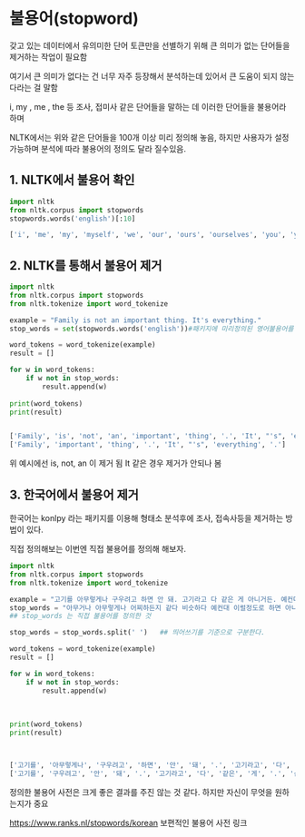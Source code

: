 # 불용어(stopword)

갖고 있는 데이터에서 유의미한 단어 토큰만을 선별하기 위해 큰 의미가 없는 단어들을 제거하는 작업이 필요함

여기서 큰 의미가 없다는 건 너무 자주 등장해서 분석하는데 있어서 큰 도움이 되지 않는다라는 걸 말함

i, my , me , the 등 조사, 접미사 같은 단어들을 말하는 데 이러한 단어들을 불용어라 하며

NLTK에서는 위와 같은 단어들을 100개 이상 미리 정의해 놓음, 하지만 사용자가 설정가능하며 분석에 따라 불용어의 정의도 달라 질수있음.

## 1. NLTK에서 불용어 확인

```python
import nltk  
from nltk.corpus import stopwords  
stopwords.words('english')[:10]  

['i', 'me', 'my', 'myself', 'we', 'our', 'ours', 'ourselves', 'you', 'your']  

```

## 2. NLTK를 통해서 불용어 제거

```python
import nltk
from nltk.corpus import stopwords
from nltk.tokenize import word_tokenize

example = "Family is not an important thing. It's everything."
stop_words = set(stopwords.words('english'))#패키지에 미리정의된 영어불용어를 가져옴

word_tokens = word_tokenize(example)
result = []

for w in word_tokens:
    if w not in stop_words:
        result.append(w)
        
print(word_tokens) 
print(result) 


['Family', 'is', 'not', 'an', 'important', 'thing', '.', 'It', "'s", 'everything', '.']
['Family', 'important', 'thing', '.', 'It', "'s", 'everything', '.']
```

위 예시에선 is, not, an 이 제거 됨 It 같은 경우 제거가 안되나 봄

## 3. 한국어에서 불용어 제거

한국어는 konlpy 라는 패키지를 이용해 형태소 분석후에 조사, 접속사등을 제거하는 방법이 있다.

직접 정의해보는 이번엔 직접 불용어를 정의해 해보자.

```python
import nltk
from nltk.corpus import stopwords
from nltk.tokenize import word_tokenize

example = "고기를 아무렇게나 구우려고 하면 안 돼. 고기라고 다 같은 게 아니거든. 예컨대 삼겹살을 구울 때는 중요한 게 있지."
stop_words = "아무거나 아무렇게나 어찌하든지 같다 비슷하다 예컨대 이럴정도로 하면 아니거든"
## stop_words 는 직접 불용어를 정의한 것

stop_words = stop_words.split(' ')   ## 띄어쓰기를 기준으로 구분한다.

word_tokens = word_tokenize(example)
result = []

for w in word_tokens:
    if w not in stop_words:
        result.append(w)
        
        
        
print(word_tokens) 
print(result)



['고기를', '아무렇게나', '구우려고', '하면', '안', '돼', '.', '고기라고', '다', '같은', '게', '아니거든', '.', '예컨대', '삼겹살을', '구울', '때는', '중요한', '게', '있지', '.']
['고기를', '구우려고', '안', '돼', '.', '고기라고', '다', '같은', '게', '.', '삼겹살을', '구울', '때는', '중요한', '게', '있지', '.']
```

정의한 불용어 사전은 크게 좋은 결과를 주진 않는 것 같다. 하지만 자신이 무엇을 원하는지가 중요

https://www.ranks.nl/stopwords/korean 보편적인 불용어 사전 링크


